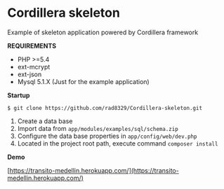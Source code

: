 # Cordillera skeleton
Example of skeleton application powered by Cordillera framework

**REQUIREMENTS**

* PHP >=5.4
* ext-mcrypt
* ext-json
* Mysql 5.1.X (Just for the example application)

**Startup**

	$ git clone https://github.com/rad8329/Cordillera-skeleton.git
	
1. Create a data base
2. Import data from `app/modules/examples/sql/schema.zip`
3. Configure the data base properties in `app/config/web/dev.php`
4. Located in the project root path, execute command `composer install`

**Demo**

[https://transito-medellin.herokuapp.com/](https://transito-medellin.herokuapp.com/)
